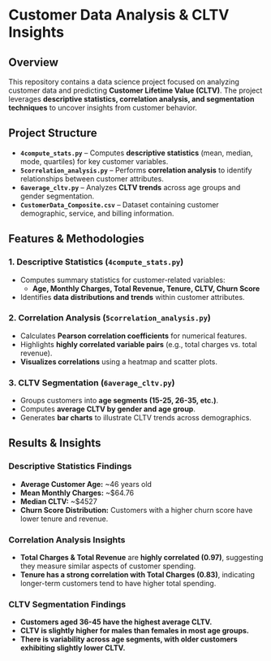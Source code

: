 # Customer Data Analysis & CLTV Insights

## Overview
This repository contains a data science project focused on analyzing customer data and predicting **Customer Lifetime Value (CLTV)**. The project leverages **descriptive statistics, correlation analysis, and segmentation techniques** to uncover insights from customer behavior.

## Project Structure
- **`4compute_stats.py`** – Computes **descriptive statistics** (mean, median, mode, quartiles) for key customer variables.
- **`5correlation_analysis.py`** – Performs **correlation analysis** to identify relationships between customer attributes.
- **`6average_cltv.py`** – Analyzes **CLTV trends** across age groups and gender segmentation.
- **`CustomerData_Composite.csv`** – Dataset containing customer demographic, service, and billing information.

## Features & Methodologies

### 1. Descriptive Statistics (`4compute_stats.py`)
- Computes summary statistics for customer-related variables:
  - **Age, Monthly Charges, Total Revenue, Tenure, CLTV, Churn Score**
- Identifies **data distributions and trends** within customer attributes.

### 2. Correlation Analysis (`5correlation_analysis.py`)
- Calculates **Pearson correlation coefficients** for numerical features.
- Highlights **highly correlated variable pairs** (e.g., total charges vs. total revenue).
- **Visualizes correlations** using a heatmap and scatter plots.

### 3. CLTV Segmentation (`6average_cltv.py`)
- Groups customers into **age segments (15-25, 26-35, etc.)**.
- Computes **average CLTV by gender and age group**.
- Generates **bar charts** to illustrate CLTV trends across demographics.

## Results & Insights

### Descriptive Statistics Findings
- **Average Customer Age:** ~46 years old
- **Mean Monthly Charges:** ~$64.76
- **Median CLTV:** ~$4527
- **Churn Score Distribution:** Customers with a higher churn score have lower tenure and revenue.

### Correlation Analysis Insights
- **Total Charges & Total Revenue** are **highly correlated (0.97)**, suggesting they measure similar aspects of customer spending.
- **Tenure has a strong correlation with Total Charges (0.83)**, indicating longer-term customers tend to have higher total spending.

### CLTV Segmentation Findings
- **Customers aged 36-45 have the highest average CLTV.**
- **CLTV is slightly higher for males than females in most age groups.**
- **There is variability across age segments, with older customers exhibiting slightly lower CLTV.**
